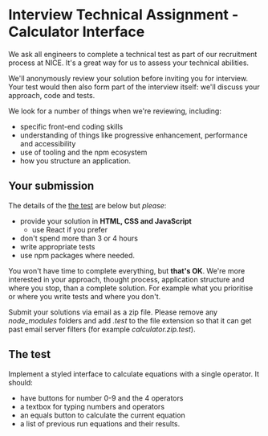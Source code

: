 # Interview Technical Assignment - Calculator Interface

We ask all engineers to complete a technical test as part of our recruitment process at NICE. It's a great way for us to assess your technical abilities.

We'll anonymously review your solution before inviting you for interview. Your test would then also form part of the interview itself: we'll discuss your approach, code and tests.

We look for a number of things when we're reviewing, including:
  - specific front-end coding skills
  - understanding of things like progressive enhancement, performance and accessibility
  - use of tooling and the npm ecosystem
  - how you structure an application.

## Your submission

The details of the [the test](#the-test) are below but *please*:

- provide your solution in **HTML, CSS and JavaScript**
  - use React if you prefer
- don't spend more than 3 or 4 hours
- write appropriate tests
- use npm packages where needed.

You won't have time to complete everything, but **that's OK**. We're more interested in your approach, thought process, application structure and where you stop, than a complete solution. For example what you prioritise or where you write tests and where you don't.

Submit your solutions via email as a zip file. Please remove any *node_modules* folders and add *.test* to the file extension so that it can get past email server filters (for example *calculator.zip.test*).

## The test

Implement a styled interface to calculate equations with a single operator. It should:

- have buttons for number 0-9 and the 4 operators
- a textbox for typing numbers and operators
- an equals button to calculate the current equation
- a list of previous run equations and their results.
